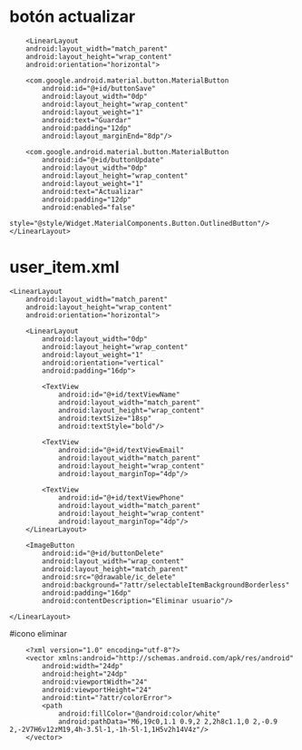 # botón actualizar

        <LinearLayout
        android:layout_width="match_parent"
        android:layout_height="wrap_content"
        android:orientation="horizontal">

        <com.google.android.material.button.MaterialButton
            android:id="@+id/buttonSave"
            android:layout_width="0dp"
            android:layout_height="wrap_content"
            android:layout_weight="1"
            android:text="Guardar"
            android:padding="12dp"
            android:layout_marginEnd="8dp"/>

        <com.google.android.material.button.MaterialButton
            android:id="@+id/buttonUpdate"
            android:layout_width="0dp"
            android:layout_height="wrap_content"
            android:layout_weight="1"
            android:text="Actualizar"
            android:padding="12dp"
            android:enabled="false"
            style="@style/Widget.MaterialComponents.Button.OutlinedButton"/>
    </LinearLayout>

# user_item.xml


    <LinearLayout
        android:layout_width="match_parent"
        android:layout_height="wrap_content"
        android:orientation="horizontal">

        <LinearLayout
            android:layout_width="0dp"
            android:layout_height="wrap_content"
            android:layout_weight="1"
            android:orientation="vertical"
            android:padding="16dp">

            <TextView
                android:id="@+id/textViewName"
                android:layout_width="match_parent"
                android:layout_height="wrap_content"
                android:textSize="18sp"
                android:textStyle="bold"/>

            <TextView
                android:id="@+id/textViewEmail"
                android:layout_width="match_parent"
                android:layout_height="wrap_content"
                android:layout_marginTop="4dp"/>

            <TextView
                android:id="@+id/textViewPhone"
                android:layout_width="match_parent"
                android:layout_height="wrap_content"
                android:layout_marginTop="4dp"/>
        </LinearLayout>

        <ImageButton
            android:id="@+id/buttonDelete"
            android:layout_width="wrap_content"
            android:layout_height="match_parent"
            android:src="@drawable/ic_delete"
            android:background="?attr/selectableItemBackgroundBorderless"
            android:padding="16dp"
            android:contentDescription="Eliminar usuario"/>

    </LinearLayout>

#icono eliminar

        <?xml version="1.0" encoding="utf-8"?>
        <vector xmlns:android="http://schemas.android.com/apk/res/android"
            android:width="24dp"
            android:height="24dp"
            android:viewportWidth="24"
            android:viewportHeight="24"
            android:tint="?attr/colorError">
            <path
                android:fillColor="@android:color/white"
                android:pathData="M6,19c0,1.1 0.9,2 2,2h8c1.1,0 2,-0.9 2,-2V7H6v12zM19,4h-3.5l-1,-1h-5l-1,1H5v2h14V4z"/>
        </vector>
